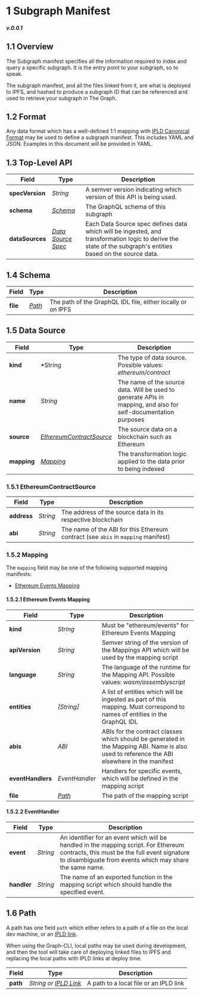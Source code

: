 # 1 Subgraph Manifest
##### v.0.0.1

## 1.1 Overview
The Subgraph manifest specifies all the information required to index and query a specific subgraph. It is the entry point to your subgraph, so to speak.

The subgraph manifest, and all the files linked from it, are what is deployed to IPFS, and hashed to produce a subgraph ID that can be referenced and used to retrieve your subgraph in The Graph.

## 1.2 Format
Any data format which has a well-defined 1:1 mapping with [IPLD Canonical Format](https://github.com/ipld/specs/blob/master/IPLD.md#serialized-data-formats) may be used to define a subgraph manifest. This includes YAML and JSON. Examples in this document will be provided in YAML.

## 1.3 Top-Level API

| Field  | Type | Description   |
| --- | --- | --- |
| **specVersion** | *String*   | A semver version indicating which version of this API is being used.|
| **schema**   | [*Schema*](#14-schema) | The GraphQL schema of this subgraph|
| **dataSources**| [*Data Source Spec*](#15-data-source)| Each Data Source spec defines data which will be ingested, and transformation logic to derive the state of the subgraph's entities based on the source data.|

## 1.4 Schema

| Field | Type | Description |
| --- | --- | --- |
| **file**| [*Path*](#16-path) | The path of the GraphQL IDL file, either locally or on IPFS |

## 1.5 Data Source

| Field | Type | Description |
| --- | --- | --- |
| **kind** | *String | The type of data source. Possible values: *ethereum/contract*|
| **name** | *String* | The name of the source data. Will be used to generate APIs in mapping, and also for self-documentation purposes |
| **source** | [*EthereumContractSource*](#151-ethereumcontractsource) | The source data on a blockchain such as Ethereum |
| **mapping** | [*Mapping*](#152-mapping) | The transformation logic applied to the data prior to being indexed |

### 1.5.1 EthereumContractSource

| Field | Type | Description |
| --- | --- | --- |
| **address** | *String* | The address of the source data in its respective blockchain |
| **abi** | *String* | The name of the ABI for this Ethereum contract (see `abis` in `mapping` manifest) |

### 1.5.2 Mapping
The `mapping` field may be one of the following supported mapping manifests:
 - [Ethereum Events Mapping](#1521-ethereum-events-mapping)

#### 1.5.2.1 Ethereum Events Mapping

| Field | Type | Description |
| --- | --- | --- |
| **kind** | *String* | Must be "ethereum/events" for Ethereum Events Mapping |
| **apiVersion** | *String* | Semver string of the version of the Mappings API which will be used by the mapping script |
| **language** | *String* | The language of the runtime for the Mapping API. Possible values: *wasm/assemblyscript* |
| **entities** | *[String]* | A list of entities which will be ingested as part of this mapping. Must correspond to names of entities in the GraphQL IDL |
| **abis** | *ABI* | ABIs for the contract classes which should be generated in the Mapping ABI. Name is also used to reference the ABI elsewhere in the manifest |
| **eventHandlers** | *EventHandler* | Handlers for specific events, which will be defined in the mapping script |
| **file** | [*Path*](#16-path) | The path of the mapping script |

#### 1.5.2.2 EventHandler

| Field | Type | Description |
| --- | --- | --- |
| **event** | *String* | An identifier for an event which will be handled in the mapping script. For Ethereum contracts, this must be the full event signature to disambiguate from events which may share the same name. |
| **handler** | *String* | The name of an exported function in the mapping script which should handle the specified event. |

## 1.6 Path
A path has one field `path` which either refers to a path of a file on the local dev machine, or an [IPLD link](https://github.com/ipld/specs/blob/master/IPLD.md#linking-between-nodes).

When using the Graph-CLI, local paths may be used during development, and then the tool will take care of deploying linked files to IPFS and replacing the local paths with IPLD links at deploy time.

| Field | Type | Description |
| --- | --- | --- |
| **path** | *String or [IPLD Link](https://github.com/ipld/specs/blob/master/IPLD.md#linking-between-nodes)* | A path to a local file or an IPLD link |
